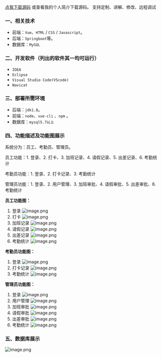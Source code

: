 [点我下载源码](https://www.oneprosol.com/detail/2822d60329474c13856ab2a0619cf3f5) 
或查看我的个人简介下载源码。
支持定制、讲解、修改、远程调试
### 一、相关技术

- 前端：`Vue`、`HTML` / `CSS` / `Javascript`。
- 后端：`Springboot`等。
- 数据库：`MySQL`

### 二、开发软件（列出的软件其一均可运行）

- `IDEA`
- `Eclipse`
- `Visual Studio Code(VScode)`
- `Navicat`

### 三、部署所需环境

- 后端：`jdk1.8`。
- 前端：`node`、`vue-cli` 、`npm`  。
- 数据库：`mysql5.7以上`

### 四、功能描述及功能图展示

系统分为：员工、考勤员、管理员。

员工功能：1. 登录、2. 打卡、3. 加班记录、4. 请假记录、5. 出差记录、6. 考勤统计

考勤员功能：1. 登录、2. 打卡记录、3. 考勤统计

管理员功能：1. 登录、2. 用户管理、3. 加班审批、4. 请假审批、5. 出差审批、6. 考勤统计

**员工功能图：**

1. 登录
   ![image.png](https://pic.picprosol.com/user_upload/1ca4a16527164fbdbe5588f4023765f3/2024-12-06%2013:37:08_image.png)
2. 打卡
   ![image.png](https://pic.picprosol.com/user_upload/1ca4a16527164fbdbe5588f4023765f3/2024-12-06%2013:37:58_image.png)
3. 加班记录
   ![image.png](https://pic.picprosol.com/user_upload/1ca4a16527164fbdbe5588f4023765f3/2024-12-06%2013:38:28_image.png)
4. 请假记录
   ![image.png](https://pic.picprosol.com/user_upload/1ca4a16527164fbdbe5588f4023765f3/2024-12-06%2013:38:34_image.png)
5. 出差记录
   ![image.png](https://pic.picprosol.com/user_upload/1ca4a16527164fbdbe5588f4023765f3/2024-12-06%2013:38:39_image.png)
6. 考勤统计
   ![image.png](https://pic.picprosol.com/user_upload/1ca4a16527164fbdbe5588f4023765f3/2024-12-06%2013:38:44_image.png)

**考勤员功能图：**

1. 登录
   ![image.png](https://pic.picprosol.com/user_upload/1ca4a16527164fbdbe5588f4023765f3/2024-12-06%2013:37:08_image.png)
2. 打卡记录
   ![image.png](https://pic.picprosol.com/user_upload/1ca4a16527164fbdbe5588f4023765f3/2024-12-06%2013:38:55_image.png)
3. 考勤统计
   ![image.png](https://pic.picprosol.com/user_upload/1ca4a16527164fbdbe5588f4023765f3/2024-12-06%2013:39:00_image.png)

**管理员功能图：**

1. 登录
   ![image.png](https://pic.picprosol.com/user_upload/1ca4a16527164fbdbe5588f4023765f3/2024-12-06%2013:37:08_image.png)
2. 用户管理
   ![image.png](https://pic.picprosol.com/user_upload/1ca4a16527164fbdbe5588f4023765f3/2024-12-06%2013:39:08_image.png)
3. 加班审批
   ![image.png](https://pic.picprosol.com/user_upload/1ca4a16527164fbdbe5588f4023765f3/2024-12-06%2013:39:14_image.png)
4. 请假审批
   ![image.png](https://pic.picprosol.com/user_upload/1ca4a16527164fbdbe5588f4023765f3/2024-12-06%2013:39:20_image.png)
5. 出差审批
   ![image.png](https://pic.picprosol.com/user_upload/1ca4a16527164fbdbe5588f4023765f3/2024-12-06%2013:39:24_image.png)
6. 考勤统计
   ![image.png](https://pic.picprosol.com/user_upload/1ca4a16527164fbdbe5588f4023765f3/2024-12-06%2013:39:29_image.png)

### 五、数据库展示

![image.png](https://pic.picprosol.com/user_upload/1ca4a16527164fbdbe5588f4023765f3/2024-12-06%2013:39:54_image.png)


